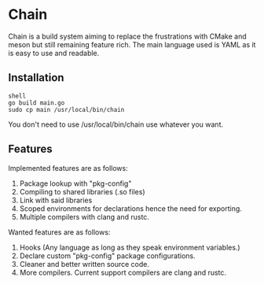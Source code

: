 # Chain

Chain is a build system aiming to replace the frustrations with CMake
and meson but still remaining feature rich. The main language used is
YAML as it is easy to use and readable. 

## Installation

```
shell
go build main.go
sudo cp main /usr/local/bin/chain 
```

You don't need to use /usr/local/bin/chain use whatever you want.

## Features

Implemented features are as follows:

1. Package lookup with "pkg-config"
2. Compiling to shared libraries (.so files)
3. Link with said libraries
4. Scoped environments for declarations hence the need for exporting.
5. Multiple compilers with clang and rustc.

Wanted features are as follows:

1. Hooks (Any language as long as they speak environment variables.)
2. Declare custom "pkg-config" package configurations.
3. Cleaner and better written source code.
4. More compilers. Current support compilers are clang and rustc.
